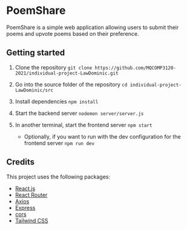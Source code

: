 # PoemShare

PoemShare is a simple web application allowing users to submit their poems and upvote poems based on their preference.

## Getting started

1. Clone the repository
`git clone https://github.com/MQCOMP3120-2021/individual-project-LawDominic.git`

2. Go into the source folder of the repository
`cd individual-project-LawDominic/src`

3. Install dependencies
`npm install`

4. Start the backend server
`nodemon server/server.js`

5. In another terminal, start the frontend server
`npm start`
    - Optionally, if you want to run with the dev configuration for the frontend server
    `npm run dev`

## Credits

This project uses the following packages:

- [React.js](https://reactjs.org/)
- [React Router](https://reactrouter.com/)
- [Axios](https://axios-http.com/)
- [Express](https://expressjs.com/)
- [cors](https://www.npmjs.com/package/cors)
- [Tailwind CSS](https://tailwindcss.com/)
